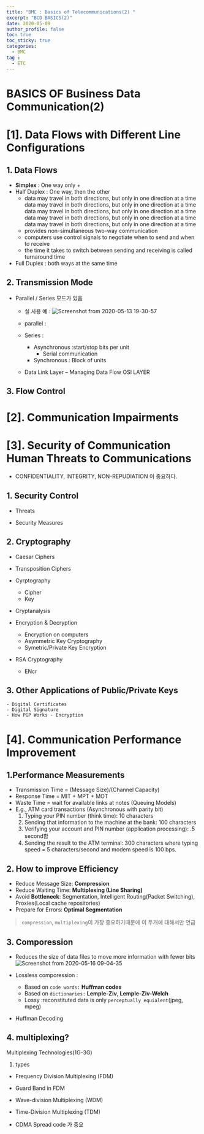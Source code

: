 ```yaml
---
title: "BMC : Basics of Telecommunications(2) "
excerpt: "BCD BASICS(2)" 
date: 2020-05-09
author_profile: false
toc: true
toc_sticky: true
categories:
  - BMC
tag :
  - ETC
---
```


# BASICS OF Business Data Communication(2)  
 

# [1]. Data Flows with Different Line Configurations  

## 1. Data Flows  
+ **Simplex** : One way only
    + 
+ Half Duplex : One way, then the other
    - data may travel in both directions, but only in one direction at a time​data may travel in both directions, but only in one direction at a time​data may travel in both directions, but only in one direction at a time​data may travel in both directions, but only in one direction at a time​data may travel in both directions, but only in one direction at a time​
    - provides non-simultaneous two-way communication​
    - computers use control signals to negotiate when to send and when to receive  
    - the time it takes to switch between sending and receiving is called turnaround time
+ Full Duplex : both ways at the same time

## 2. Transmission Mode  
+ Parallel / Series 모드가 있음
    - 실 사용 예 :
    ![Screenshot from 2020-05-13 19-30-57](https://user-images.githubusercontent.com/64456846/81802135-80db4f00-9550-11ea-9486-49bfd1aa3784.png)
    - parallel :
    - Series :
        * Asynchronous :start/stop bits per unit  
            - Serial communication
        * Synchronous : Block of units

    - Data Link Layer – Managing Data Flow
        OSI LAYER
## 3. Flow Control

# [2]. Communication Impairments  ​  

# [3]. Security of Communication Human Threats to Communications  
- CONFIDENTIALITY, INTEGRITY, NON-REPUDIATION 이 중요하다.   
## 1. Security Control
- Threats

- Security Measures

## 2. Cryptography

- Caesar Ciphers

- Transposition Ciphers

- Cyrptography
    - Cipher
    - Key

- Cryptanalysis

- Encryption & Decryption
    - Encryption on computers 
    - Asymmetric Key Cryptography
    - Symetric/Private Key Encryption


- RSA Cryptography

    - ENcr


## 3. Other Applications of Public/Private Keys  
    - Digital Certificates  
    - Digital Signature  
    - How PGP Works - Encryption  







# [4]. Communication Performance Improvement  

## 1.Performance Measurements
- Transmission Time = (Message Size)/(Channel Capacity)​
- Response Time = MIT + MPT + MOT​
- Waste Time = wait for available links at notes (Queuing Models)​
- E.g., ATM card transactions ​(Asynchronous with parity bit)
    1) Typing your PIN number (think time): 10 characters ​
    2) Sending that information to the machine at the bank: 100 characters​	
    3) Verifying your account and PIN number (application processing): .5 second함
    4) Sending the result to the ATM terminal: 300 characters  where typing speed = 5 characters/second and  modem speed is 100 bps.

## 2. How to improve Efficiency
- Reduce Message Size: **Compression**
- Reduce Waiting Time: **Multiplexing (Line Sharing)​**
- Avoid **Bottleneck**: Segmentation, Intelligent Routing(Packet Switching​), Proxies(Local cache repositories)
- Prepare for Errors: **Optimal Segmentation​**
> `compression`, `multiplexing`이 가장 중요하기때문에 이 두개에 대해서만 언급

## 3. Comporession 
- Reduces the size of data files to move more information with fewer bits
    ![Screenshot from 2020-05-16 09-04-35](https://user-images.githubusercontent.com/64456846/82105047-51952f80-9754-11ea-9fd2-6e4389517a78.png)
- Lossless comporession :
    - Based on `code words:` **Huffman codes**
    - Based on `dictionaries:` **Lemple-Ziv**, **Lemple-Ziv-Welch**
    - Lossy :reconstituted data is only `perceptually equialent`(jpeg, mpeg)
    
- Huffman Decoding

## 4. multiplexing?
Multiplexing Technologies(1G-3G)​
1) types
- Frequency Division Multiplexing (FDM)​
- Guard Band in FDM​
- Wave-division Multiplexing (WDM)​
- Time-Division Multiplexing (TDM)​


- CDMA Spread code 가 중요








